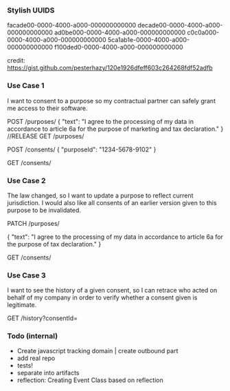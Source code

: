 ### Stylish UUIDS
facade00-0000-4000-a000-000000000000
decade00-0000-4000-a000-000000000000
ad0be000-0000-4000-a000-000000000000
c0c0a000-0000-4000-a000-000000000000
5ca1ab1e-0000-4000-a000-000000000000
f100ded0-0000-4000-a000-000000000000

credit: https://gist.github.com/pesterhazy/120e1926dfeff603c264268fdf52adfb
### Use Case 1
I want to consent to a purpose so my contractual partner can safely grant me access to their software.

POST /purposes/
{
 "text": "I agree to the processing of my data in accordance to article 6a for the purpose of marketing and tax declaration."
}
//RELEASE
GET /purposes/

POST /consents/
{
 "purposeId": "1234-5678-9102"
}

GET /consents/

### Use Case 2
The law changed, so I want to update a purpose to reflect current jurisdiction. 
I would also like all consents of an earlier version given to this purpose to be invalidated.

PATCH /purposes/

{
 "text": "I agree to the processing of my data in accordance to article 6a for the purpose of tax declaration."
}

GET /consents/

### Use Case 3
I want to see the history of a given consent, so I can retrace who acted on behalf of my company in order to verify whether a consent given is legitimate.

GET /history?consentId=

### Todo (internal)
- Create javascript tracking domain | create outbound part
- add real repo
- tests!
- separate into artifacts
- reflection: Creating Event Class based on reflection